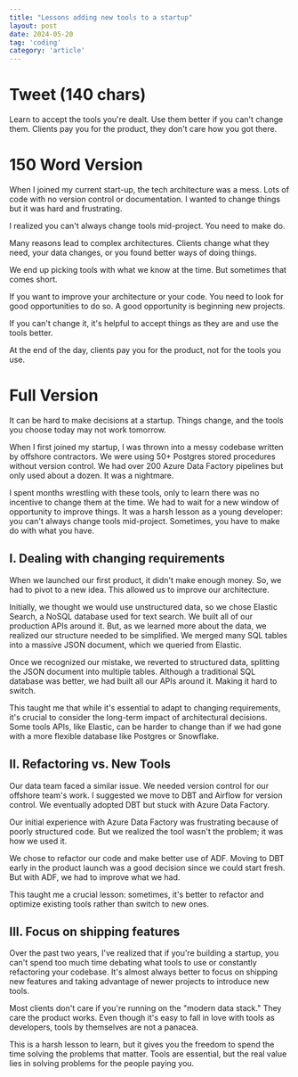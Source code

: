 ```yaml
---
title: "Lessons adding new tools to a startup"
layout: post
date: 2024-05-20
tag: 'coding'
category: 'article'
---
```


# Tweet (140 chars)

Learn to accept the tools you're dealt. Use them better if you can't change them. Clients pay you for the product, they don't care how you got there.

# 150 Word Version

When I joined my current start-up, the tech architecture was a mess. Lots of code with no version control or documentation. I wanted to change things but it was hard and frustrating. 

I realized you can't always change tools mid-project. You need to make do.

Many reasons lead to complex architectures. Clients change what they need, your data changes, or you found better ways of doing things.

We end up picking tools with what we know at the time. But sometimes that comes short.

If you want to improve your architecture or your code. You need to look for good opportunities to do so. A good opportunity is beginning new projects. 

If you can't change it, it's helpful to accept things as they are and use the tools better.

At the end of the day, clients pay you for the product, not for the tools you use.


# Full Version

It can be hard to make decisions at a startup. Things change, and the tools you choose today may not work tomorrow. 

When I first joined my startup, I was thrown into a messy codebase written by offshore contractors. We were using 50+ Postgres stored procedures without version control. We had over 200 Azure Data Factory pipelines but only used about a dozen. It was a nightmare.

I spent months wrestling with these tools, only to learn there was no incentive to change them at the time. We had to wait for a new window of opportunity to improve things. It was a harsh lesson as a young developer: you can't always change tools mid-project. Sometimes, you have to make do with what you have.

## I. Dealing with changing requirements

When we launched our first product, it didn't make enough money. So, we had to pivot to a new idea. This allowed us to improve our architecture.

Initially, we thought we would use unstructured data, so we chose Elastic Search, a NoSQL database used for text search. We built all of our production APIs around it. But, as we learned more about the data, we realized our structure needed to be simplified. We merged many SQL tables into a massive JSON document, which we queried from Elastic.

Once we recognized our mistake, we reverted to structured data, splitting the JSON document into multiple tables. Although a traditional SQL database was better, we had built all our APIs around it. Making it hard to switch.

This taught me that while it's essential to adapt to changing requirements, it's crucial to consider the long-term impact of architectural decisions. Some tools APIs, like Elastic, can be harder to change than if we had gone with a more flexible database like Postgres or Snowflake.

## II. Refactoring vs. New Tools

Our data team faced a similar issue. We needed version control for our offshore team's work. I suggested we move to DBT and Airflow for version control. We eventually adopted DBT but stuck with Azure Data Factory.

Our initial experience with Azure Data Factory was frustrating because of poorly structured code. But we realized the tool wasn't the problem; it was how we used it. 

We chose to refactor our code and make better use of ADF. Moving to DBT early in the product launch was a good decision since we could start fresh. But with ADF, we had to improve what we had.

This taught me a crucial lesson: sometimes, it's better to refactor and optimize existing tools rather than switch to new ones.

## III. Focus on shipping features

Over the past two years, I've realized that if you're building a startup, you can't spend too much time debating what tools to use or constantly refactoring your codebase. It's almost always better to focus on shipping new features and taking advantage of newer projects to introduce new tools. 

Most clients don't care if you're running on the "modern data stack." They care the product works. Even though it's easy to fall in love with tools as developers, tools by themselves are not a panacea.

This is a harsh lesson to learn, but it gives you the freedom to spend the time solving the problems that matter. Tools are essential, but the real value lies in solving problems for the people paying you.

